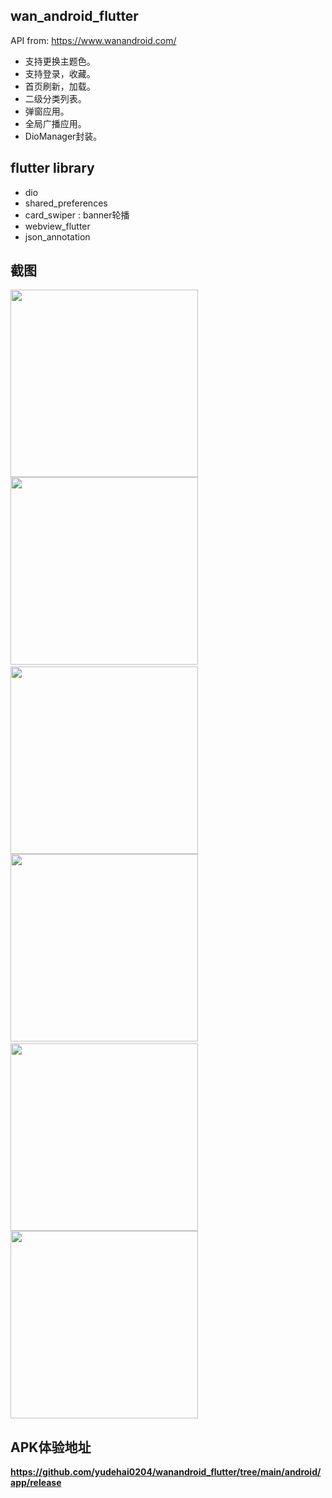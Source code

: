 ## wan_android_flutter

API from: https://www.wanandroid.com/

- 支持更换主题色。
- 支持登录，收藏。
- 首页刷新，加载。
- 二级分类列表。
- 弹窗应用。
- 全局广播应用。
- DioManager封装。
## flutter library
- dio
- shared_preferences
- card_swiper : banner轮播
- webview_flutter
- json_annotation

## 截图
<img src="appImgs/operate01.gif" width="300"/>
<div style="display:inline-block">
<img src="appImgs/screenShot1.png" width="300"/>
<img width="20" />
<img src="appImgs/screenShot2.png" width="300" />
</div>


<div style="display:inline-block">
<img src="appImgs/screenShot3.png" width="300"/>

<img width="20" />
<img src="appImgs/screenShot4.png" width="300"/>
</div>


<img src="appImgs/screenShot5.png" width="300"/>


## APK体验地址
**https://github.com/yudehai0204/wanandroid_flutter/tree/main/android/app/release**